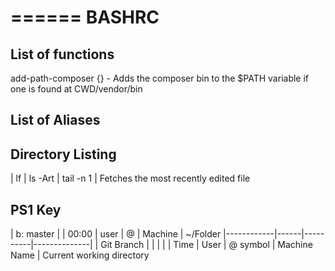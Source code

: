 ======
BASHRC
======

List of functions
-----------------
add-path-composer {} - Adds the composer bin to the $PATH variable if one is found at CWD/vendor/bin

List of Aliases
---------------

Directory Listing
-----------------
| lf | ls -Art | tail -n 1 | Fetches the most recently edited file

PS1 Key
-------
| b: master  | 
| 00:00      | user | @        | Machine      | ~/Folder
|------------|------|----------|--------------|
| Git Branch |      |          |              |
| Time       | User | @ symbol | Machine Name | Current working directory
